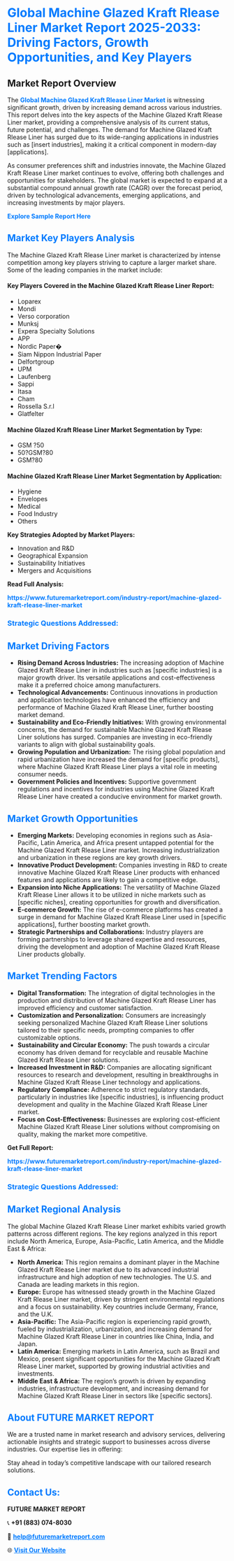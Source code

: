 <h1 style="color: #007BFF;">Global Machine Glazed Kraft Rlease Liner Market Report 2025-2033: Driving Factors, Growth Opportunities, and Key Players</h1>

<section id="overview">
<h2>Market Report Overview</h2>
<p>The <a href="https://www.futuremarketreport.com/industry-report/machine-glazed-kraft-rlease-liner-market" style="color: #007BFF; text-decoration: none;"><strong>Global Machine Glazed Kraft Rlease Liner Market</strong></a> is witnessing significant growth, driven by increasing demand across various industries. This report delves into the key aspects of the Machine Glazed Kraft Rlease Liner market, providing a comprehensive analysis of its current status, future potential, and challenges. The demand for Machine Glazed Kraft Rlease Liner has surged due to its wide-ranging applications in industries such as [insert industries], making it a critical component in modern-day [applications].</p>
<p>As consumer preferences shift and industries innovate, the Machine Glazed Kraft Rlease Liner market continues to evolve, offering both challenges and opportunities for stakeholders. The global market is expected to expand at a substantial compound annual growth rate (CAGR) over the forecast period, driven by technological advancements, emerging applications, and increasing investments by major players.</p>
</section>

<section id="overview">
<p><a href="https://www.futuremarketreport.com/request-sample/reportId=86263" style="color: #007BFF; text-decoration: none;"><strong>Explore Sample Report Here</strong></a></p>
</section>

<section id="key-players">
<h2 style="color: #007BFF;">Market Key Players Analysis</h2>
<p>The Machine Glazed Kraft Rlease Liner market is characterized by intense competition among key players striving to capture a larger market share. Some of the leading companies in the market include:</p>
<h4>Key Players Covered in the Machine Glazed Kraft Rlease Liner Report:</h4>
<ul><li>Loparex</li><li>Mondi</li><li>Verso corporation</li><li>Munksj</li><li>Expera Specialty Solutions</li><li>APP</li><li>Nordic Paper�</li><li>Siam Nippon Industrial Paper</li><li>Delfortgroup</li><li>UPM</li><li>Laufenberg</li><li>Sappi</li><li>Itasa</li><li>Cham</li><li>Rossella S.r.l</li><li>Glatfelter</li></ul>
<h4>Machine Glazed Kraft Rlease Liner Market Segmentation by Type:</h4>
<ul><li>GSM ?50</li><li>50?GSM?80</li><li>GSM?80</li></ul>

<h4>Machine Glazed Kraft Rlease Liner Market Segmentation by Application:</h4>
<ul><li>Hygiene</li><li>Envelopes</li><li>Medical</li><li>Food Industry</li><li>Others</li></ul>
<p><strong>Key Strategies Adopted by Market Players:</strong></p>
<ul>
<li>Innovation and R&D</li>
<li>Geographical Expansion</li>
<li>Sustainability Initiatives</li>
<li>Mergers and Acquisitions</li>
</ul>
</section>

<section>
<p><strong>Read Full Analysis: </strong></p><a href="https://www.futuremarketreport.com/industry-report/machine-glazed-kraft-rlease-liner-market" style="color: #007BFF; text-decoration: none;"><strong>https://www.futuremarketreport.com/industry-report/machine-glazed-kraft-rlease-liner-market</strong></a>
<h3 style="color: #007BFF;">Strategic Questions Addressed:</h3>
</section>

<section id="driving-factors">
<h2 style="color: #007BFF;">Market Driving Factors</h2>
<ul>
<li><strong>Rising Demand Across Industries:</strong> The increasing adoption of Machine Glazed Kraft Rlease Liner in industries such as [specific industries] is a major growth driver. Its versatile applications and cost-effectiveness make it a preferred choice among manufacturers.</li>
<li><strong>Technological Advancements:</strong> Continuous innovations in production and application technologies have enhanced the efficiency and performance of Machine Glazed Kraft Rlease Liner, further boosting market demand.</li>
<li><strong>Sustainability and Eco-Friendly Initiatives:</strong> With growing environmental concerns, the demand for sustainable Machine Glazed Kraft Rlease Liner solutions has surged. Companies are investing in eco-friendly variants to align with global sustainability goals.</li>
<li><strong>Growing Population and Urbanization:</strong> The rising global population and rapid urbanization have increased the demand for [specific products], where Machine Glazed Kraft Rlease Liner plays a vital role in meeting consumer needs.</li>
<li><strong>Government Policies and Incentives:</strong> Supportive government regulations and incentives for industries using Machine Glazed Kraft Rlease Liner have created a conducive environment for market growth.</li>
</ul>
</section>

<section id="growth-opportunities">
<h2 style="color: #007BFF;">Market Growth Opportunities</h2>
<ul>
<li><strong>Emerging Markets:</strong> Developing economies in regions such as Asia-Pacific, Latin America, and Africa present untapped potential for the Machine Glazed Kraft Rlease Liner market. Increasing industrialization and urbanization in these regions are key growth drivers.</li>
<li><strong>Innovative Product Development:</strong> Companies investing in R&D to create innovative Machine Glazed Kraft Rlease Liner products with enhanced features and applications are likely to gain a competitive edge.</li>
<li><strong>Expansion into Niche Applications:</strong> The versatility of Machine Glazed Kraft Rlease Liner allows it to be utilized in niche markets such as [specific niches], creating opportunities for growth and diversification.</li>
<li><strong>E-commerce Growth:</strong> The rise of e-commerce platforms has created a surge in demand for Machine Glazed Kraft Rlease Liner used in [specific applications], further boosting market growth.</li>
<li><strong>Strategic Partnerships and Collaborations:</strong> Industry players are forming partnerships to leverage shared expertise and resources, driving the development and adoption of Machine Glazed Kraft Rlease Liner products globally.</li>
</ul>
</section>

<section id="trending-factors">
<h2 style="color: #007BFF;">Market Trending Factors</h2>
<ul>
<li><strong>Digital Transformation:</strong> The integration of digital technologies in the production and distribution of Machine Glazed Kraft Rlease Liner has improved efficiency and customer satisfaction.</li>
<li><strong>Customization and Personalization:</strong> Consumers are increasingly seeking personalized Machine Glazed Kraft Rlease Liner solutions tailored to their specific needs, prompting companies to offer customizable options.</li>
<li><strong>Sustainability and Circular Economy:</strong> The push towards a circular economy has driven demand for recyclable and reusable Machine Glazed Kraft Rlease Liner solutions.</li>
<li><strong>Increased Investment in R&D:</strong> Companies are allocating significant resources to research and development, resulting in breakthroughs in Machine Glazed Kraft Rlease Liner technology and applications.</li>
<li><strong>Regulatory Compliance:</strong> Adherence to strict regulatory standards, particularly in industries like [specific industries], is influencing product development and quality in the Machine Glazed Kraft Rlease Liner market.</li>
<li><strong>Focus on Cost-Effectiveness:</strong> Businesses are exploring cost-efficient Machine Glazed Kraft Rlease Liner solutions without compromising on quality, making the market more competitive.</li>
</ul>
</section>

<section>
<p><strong>Get Full Report: </strong></p><a href="https://www.futuremarketreport.com/industry-report/machine-glazed-kraft-rlease-liner-market" style="color: #007BFF; text-decoration: none;"><strong>https://www.futuremarketreport.com/industry-report/machine-glazed-kraft-rlease-liner-market</strong></a>
<h3 style="color: #007BFF;">Strategic Questions Addressed:</h3>
</section>


<section id="regional-analysis">
<h2 style="color: #007BFF;">Market Regional Analysis</h2>
<p>The global Machine Glazed Kraft Rlease Liner market exhibits varied growth patterns across different regions. The key regions analyzed in this report include North America, Europe, Asia-Pacific, Latin America, and the Middle East & Africa:</p>
<ul>
<li><strong>North America:</strong> This region remains a dominant player in the Machine Glazed Kraft Rlease Liner market due to its advanced industrial infrastructure and high adoption of new technologies. The U.S. and Canada are leading markets in this region.</li>
<li><strong>Europe:</strong> Europe has witnessed steady growth in the Machine Glazed Kraft Rlease Liner market, driven by stringent environmental regulations and a focus on sustainability. Key countries include Germany, France, and the U.K.</li>
<li><strong>Asia-Pacific:</strong> The Asia-Pacific region is experiencing rapid growth, fueled by industrialization, urbanization, and increasing demand for Machine Glazed Kraft Rlease Liner in countries like China, India, and Japan.</li>
<li><strong>Latin America:</strong> Emerging markets in Latin America, such as Brazil and Mexico, present significant opportunities for the Machine Glazed Kraft Rlease Liner market, supported by growing industrial activities and investments.</li>
<li><strong>Middle East & Africa:</strong> The region’s growth is driven by expanding industries, infrastructure development, and increasing demand for Machine Glazed Kraft Rlease Liner in sectors like [specific sectors].</li>
</ul>
</section>

<footer>
<h2 style="color: #007BFF;">About FUTURE MARKET REPORT</h2>
<p>We are a trusted name in market research and advisory services, delivering actionable insights and strategic support to businesses across diverse industries. Our expertise lies in offering:</p>

<p>Stay ahead in today’s competitive landscape with our tailored research solutions.</p>

<h2 style="color: #007BFF;">Contact Us:</h2>
<p><strong>FUTURE MARKET REPORT</strong></p>
<p>📞 <strong>+91 (883) 074-8030</strong></p>
<p>📧 <strong><a href="mailto:help@futuremarketreport.com" style="color: #007BFF;">help@futuremarketreport.com</a></strong></p>
<p>🌐 <strong><a href="https://www.futuremarketreport.com/" style="color: #007BFF;">Visit Our Website</a></strong></p>
</footer>